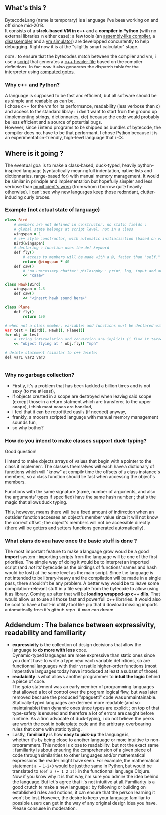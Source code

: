 ## What's this ?
BytecodeLang (name is temporary) is a language i've been working on and off since mid-2018.  
It consists of a **stack-based VM in c++** and a **compiler in Python** (with no external libraries in either case); a few tools (an [assembly-like compiler](https://github.com/Lcbx/BytecodeLang/blob/master/compiler/assembly_compiler.py), a [disassembler](https://github.com/Lcbx/BytecodeLang/blob/master/compiler/disassembler.py) and a [vm simulator](https://github.com/Lcbx/BytecodeLang/blob/master/compiler/vm_simulator.py)) are developped concurrently to help debugging. 
Right now it is at the "slightly smart calculator" stage.

*note :*  to ensure that the bytecodes match between the compiler and vm, i use a [script](https://github.com/Lcbx/BytecodeLang/blob/master/compiler/opcodes.py) that generates a [c++ header file](https://github.com/Lcbx/BytecodeLang/blob/master/vm/opcodes.h) based on the compiler definitions. In fact now it also generates the dispatch table for the interpreter using [computed gotos](https://github.com/Lcbx/BytecodeLang/blob/master/vm/core.cpp).

### Why c++ and Python?
A language is supposed to be fast and efficient, but all software should be as simple and readable as can be.  
I chose c++ for the vm for its performance, readability (less verbose than c) and access to the standard libray : i don't want to start from the ground up (implementing strings, dictionnaries, etc) because the code would probably be less efficient and a source of potential bugs.  
However, since i intend programs to be shipped as bundles of bytecode, the compiler does not have to be that performant. I chose Python because it is an experimentation-friendly, high-level language that i <3.

## Where is it going ?
The eventual goal is to make a class-based, duck-typed, heavily python-inspired language (syntactically meaningfull indentation, native lists and dictionnaries, range-based for) with manual memory management. It would be similar in principle and implementation but hopefully simpler and less verbose than [munificient's wren](https://github.com/wren-lang/wren) (from whom i borrow quite heavily otherwise). I can't see why new languages keep those redondant, clutter-inducing curly braces.

 ### Example (not actual state of language)
``` CoffeeScript
class Bird
    # members are not defined in constructor. no static fields :
    # global state belongs at script level, not in a class
    wingspan = 1
    # c++ style constructor, with automatic initialisation (based on variable name) 
    Bird(wingspan)
    # declaring a function uses the def keyword
    def fly()
        # access to members will be made with a @, faster than "self." and readable
        return @wingspan * 40
    def caw()
        # 'no unecessary chatter' philosophy : print, log, input and output use << and >> (print by default)
        << "caaaw"

class Hawk(Bird)
    wingspan = 1.3
    def caw()
        << "<insert hawk sound here>"

class Plane
    def fly()
        return 150

# when not a class member, variables and functions must be declared with "var" and "def" 
var test = [Bird(), Hawk(), Plane()]
for obj in test
    # string interpolation and conversion are implicit (i find it terse and expresive)
    << "object flying at " obj.fly() "mph"

# delete statement (similar to c++ delete)
del var1 var2 var3
	
```

### Why no garbage collection?
* Firstly, it's a problem that has been tackled a billion times and is not sexy (to me at least),
* if objects created in a scope are destroyed when leaving said scope (except those in a return statment which are transfered to the upper scope), i think most cases are handled,
* i feel that it can be retrofitted easily (if needed) anyway,
* frankly, a modern scripted language with manual memory management sounds fun,
* so why bother?

### How do you intend to make classes support duck-typing?
Good question!

I intend to make objects arrays of values that begin with a pointer to the class it implement. The classes themselves will each have a dictionary of functions which will "know" at compile time the offsets of a class instance's members, so a class function should be fast when accessing the object's members.

Functions with the same signature (name, number of arguments, and also the arguments' types if specified) have the same hash number ; that's the magic that allows duck typing.

This, however, means there will be a fixed amount of indirection when an outsider function accesses an object's member value since it will not know the correct offset ; the object's members will not be accessible directly (there will be getters and setters functions generated automatically).

### What plans do you have once the basic stuff is done ?
The most important feature to make a language grow would be a good  **import** system : importing scripts from the language will be one of the first priorities. The simple way of doing it would be to interpret an imported script (and *not* its' bytecode as the bindings of functions' names and hash would be lost) at the same level as the main script. Since the language is not intended to be library-heavy and the compilation will be made in a single pass, there shouldn't be any problem. A better way would be to leave some compilation-relevant stuff in a file seprate from the bytecode to allow using it as library.
Coming up after that will be **loading wrapped-up c++ dlls**.
That would allow us to use all those fast and powerfull c++ libraries. It would also be cool to have a built-in utility tool like pip that'd dowload missing imports automatically from it's github repo. A man can dream.

## Addendum : The balance between expressivity, readability and familiarity
* **expressivity** is the collection of design decisions that allow the language to **do more with less** code.  
Dynamic-typed languages are more expressive than static ones since you don't have to write a type near each variable definitions, so are functionnal languages with their versatile higher-order functions (most imperative languages today have introduced at least a subset of those).
* **readability** is what allows another programmer to **intuit the logic** behind a piece of code.  
The _goto_ statement was an early member of programming languages that allowed a lot of control over the program logical flow, but was later removed because the produced "spaguetti" code was unmaintainable. Statically-typed languages are deemed more readable (and so maintainable) than dynamic ones since types are explicit ; on top of that type-safety is ensured and therefore a lot of errors are caught before runtime. As a firm advocate of duck-typing, i do not believe the perks are worth the cost in boilerplate code and the arbitrary, overbearing rules that come with static typing.
* Lastly, **familiarity** is how **easy to pick-up** the language is,  
whether it's by being close to another language or more intuitive to non-programmers. This notion is close to readability, but not the exact same : familiarity is about ensuring the comprehension of a given piece of code through similarities to other languages and/or mathematical expressions the reader might have seen.
For example, the mathematical statement `a = 1+2+3` would be just the same in Python, but would be translated to `(def a (+ 1 2 3))` in the functionnal language Clojure. Now if you know why it is that way, i'm sure you admire the idea behind the language. But let's agree that it's not intuitive at all. Familiarity is a good crutch to make a new language : by following or building on established rules and notions, it can ensure that the person learning it won't be lost. However, the desire to keep your language familiar to possible users can get in the way of any original design idea you have. Please consume in moderation.
 
